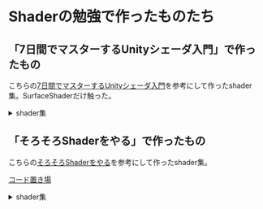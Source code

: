 # Shaderの勉強で作ったものたち
## 「7日間でマスターするUnityシェーダ入門」で作ったもの
こちらの[7日間でマスターするUnityシェーダ入門](https://nn-hokuson.hatenablog.com/entry/2018/02/15/140037)を参考にして作ったshader集。SurfaceShaderだけ触った。
<!-- GIF format is <img width="300" src=".gif"> -->
<details>
<summary>shader集</summary>
  
- 透明なShader
- <img width="300" src="https://media.giphy.com/media/v1.Y2lkPTc5MGI3NjExMXJhbGt0cnM4d3NmZG5kMW02Y2Zjc3dheGdseGI1amVqZTZoYnBjeiZlcD12MV9pbnRlcm5hbF9naWZfYnlfaWQmY3Q9Zw/MFkkA2A3mesC1XNnsl/giphy.gif">
- 氷のようなShader
- <img width="300" src="https://media.giphy.com/media/v1.Y2lkPTc5MGI3NjExcnBic2tmMHkwOTJpbXdjbmcxMTczNnl5aWowd2J1amYxaWR3dGljaCZlcD12MV9pbnRlcm5hbF9naWZfYnlfaWQmY3Q9Zw/Ya3bWwaJ84EVQ3c0Kl/giphy.gif">
- リムライティング
- <img width="300" src="https://media.giphy.com/media/v1.Y2lkPTc5MGI3NjExbnExMDhmeHBlYm03eXNuMmd0OG80ZXVzOWRhOTQ2dGxidjQ4ejZmZSZlcD12MV9pbnRlcm5hbF9naWZfYnlfaWQmY3Q9Zw/d8Aa8wz6QAyNMGSPsb/giphy.gif">
- テクスチャマッピング
- ステンドグラスのようなShader
- <img width="300" src="https://media.giphy.com/media/v1.Y2lkPTc5MGI3NjExb2VhZTd2aDczZWdnZ2k2Z25raGU1MmVzNnYxN2V0amRkMmVkaTd6ciZlcD12MV9pbnRlcm5hbF9naWZfYnlfaWQmY3Q9Zw/yuOJqCHoT2maPlB352/giphy.gif">
- UVスクロール
- <img width="300" src="https://media.giphy.com/media/v1.Y2lkPTc5MGI3NjExNzYwajVpZmN4dHdzNXV5cHMxZHprYjk0cWswMTVraHdxdzRkdmZ5ZyZlcD12MV9pbnRlcm5hbF9naWZfYnlfaWQmY3Q9Zw/FSyrnEuB0ZvhoM3ylc/giphy.gif">
- テクスチャブレンド
- 円
- <img width="300" src="https://media.giphy.com/media/v1.Y2lkPTc5MGI3NjExYXMyN3RxcncyZHR0OTVpdXhzOTJrajJmc2tvc2M2dW9mNXoybnpndSZlcD12MV9pbnRlcm5hbF9naWZfYnlfaWQmY3Q9Zw/GOsdtMpgTVhyWl1STI/giphy.gif">
- ノイズ
- <img width="300" alt="スクリーンショット 2023-06-20 2 35 29" src="https://github.com/UetaKento/Prac_Shader_v202306/assets/69253001/d48e0788-a053-4bf8-99be-966d77175507">
- カリング
- <img width="300" src="https://media.giphy.com/media/rUhkc9Hsy2jSnJUKgc/giphy.gif">
- トゥーンShader
- 波のようなShader
- <img width="300" src="https://media.giphy.com/media/v1.Y2lkPTc5MGI3NjExZ3F3ejJseXY3bmd5NGs1d2dsaTdpeWoybDVkOHlhamltZHZrMDJyciZlcD12MV9pbnRlcm5hbF9naWZfYnlfaWQmY3Q9Zw/IPGU0LKNco1c9fVhZe/giphy.gif">
- DisolveShader
- <img width="300" src="https://media.giphy.com/media/v1.Y2lkPTc5MGI3NjExY2JsNGV1a3hxODVnamtzbW5qcWtma3BpdnFwbTcxamR1ODV4dTVrZiZlcD12MV9pbnRlcm5hbF9naWZfYnlfaWQmY3Q9Zw/oLa4jdU07iL2NXyBzI/giphy.gif">
- 雪が積もったようなShader
- <img width="300" alt="スクリーンショット 2023-07-11 18 38 13" src="https://github.com/UetaKento/Prac_Shader_v202306/assets/69253001/3d213b16-0874-4eb5-9d21-fc7d4a0cd378">
- くり抜き
- 点群表示
- <img width="300" src="https://media.giphy.com/media/v1.Y2lkPTc5MGI3NjExaWgzajFzNGU0cmxpNWpleGp4MnRycmhmczJnYWhldmZycDlqOTFwYyZlcD12MV9pbnRlcm5hbF9naWZfYnlfaWQmY3Q9Zw/Huz91r87bN4SRI5lvb/giphy.gif">
- スパイクノイズ
- <img width="300" src="https://media.giphy.com/media/v1.Y2lkPTc5MGI3NjExZjY4dGdsenAwbGtpbW8xYmI3d3Q2enVsYXF5amdzNTVkdWlzaWpjbyZlcD12MV9pbnRlcm5hbF9naWZfYnlfaWQmY3Q9Zw/Aet21lUtbolep6fcgI/giphy.gif">
</details>

## 「そろそろShaderをやる」で作ったもの
こちらの[そろそろShaderをやる](https://zenn.dev/kento_o)を参考にして作ったshader集。

[コード置き場](https://github.com/UetaKento/Prac_Shader_v202306/tree/main/Assets/KENTO3_shader/Shaders)
<!-- GIF format is <img width="300" src=".gif"> -->
<details>
<summary>shader集</summary>

- VertexShaderによる大きさ変更
- <img width="300" src="https://media.giphy.com/media/v1.Y2lkPTc5MGI3NjExaXlxNmxpMXQwZTQ3a21mdm02YjgzdHlzN2NjOHlxMm02aGpkZ2YxayZlcD12MV9pbnRlcm5hbF9naWZfYnlfaWQmY3Q9Zw/bIsatPst2okMcT4Wr8/giphy.gif">
- メッシュ生成とラスタライズ
- <img width="300" src="https://media.giphy.com/media/v1.Y2lkPTc5MGI3NjExN2NoeXZqeWxiZTR1a2N4ZjlpMTdqd3NuYjdmOXFwbzc2c29yYXpjbyZlcD12MV9pbnRlcm5hbF9naWZfYnlfaWQmY3Q9Zw/zOHXDj4lkQTz5iNt85/giphy.gif">
- 透明なShader
- <img width="300" alt="スクリーンショット 2023-07-16 22 37 58" src="https://github.com/UetaKento/Prac_Shader_v202306/assets/69253001/78aa5b49-04e7-48cc-a8f7-3595f6b918fb">
- テクスチャの回転
- <img width="300" src="https://media.giphy.com/media/v1.Y2lkPTc5MGI3NjExYjV3NDdyenI2d2t3ampobDRkZHc3ZHIwN2toNHczZm01cTFkeWRjbSZlcD12MV9pbnRlcm5hbF9naWZfYnlfaWQmY3Q9Zw/WlbRnOCxBQfzpTP7Ve/giphy.gif">
- テクスチャの一部を表示
- <img width="300" alt="スクリーンショット 2023-07-16 22 39 39" src="https://github.com/UetaKento/Prac_Shader_v202306/assets/69253001/f9699a4b-84fd-4a31-b3e6-5f7e4ff262c5">
- Maskを使ったテクスチャの表示
- <img width="300" alt="スクリーンショット 2023-07-16 22 40 26" src="https://github.com/UetaKento/Prac_Shader_v202306/assets/69253001/1fe56452-5efc-491e-8ba1-27c2e98f98e6">
- 画像をグレイスケール変換してからのMaskを使ったテクスチャの表示
- <img width="300" alt="スクリーンショット 2023-07-16 22 41 08" src="https://github.com/UetaKento/Prac_Shader_v202306/assets/69253001/0493c787-02ba-4b38-a96a-0f7a512dff13">
- ぐるぐる回る表現
- <img width="300" src="https://media.giphy.com/media/v1.Y2lkPTc5MGI3NjExbGtmaWQ4d211cXlwYXh4Mm12YnR1N3cyaGV0ejJmMHhjeGJ5NHZ0MyZlcD12MV9pbnRlcm5hbF9naWZfYnlfaWQmY3Q9Zw/oIibHt4i0vIj2yBJaA/giphy.gif">
- 円が大きなったり小さくなったり
- <img width="300" src="https://media.giphy.com/media/v1.Y2lkPTc5MGI3NjExZGVwcHg0dGRmb25vZjNuOWgwbjdsbnBqeW1tMHhrcjA4NTB6ejV3MyZlcD12MV9pbnRlcm5hbF9naWZfYnlfaWQmY3Q9Zw/c0vXC1IJb8dT2llCW5/giphy.gif">
- 連続する円の拡大
- <img width="300" src="https://media.giphy.com/media/NEwU1zL8nmYda67uKG/giphy.gif">
- チェッカーの切り替え
- <img width="300" src="https://media.giphy.com/media/Tm6u0noZcvgtt0gXUD/giphy.gif">
- ワールド空間を使った色のスライス
- <img width="300" src="https://media.giphy.com/media/VAHsZREtFufn5wNxEW/giphy.gif">
- ワールド空間を使った白黒の切り替え
- <img width="300" src="https://media.giphy.com/media/QWPFrhZKNzqH1nuUkV/giphy.gif">
- モデル空間を使った色のスライス
- <img width="300" src="https://media.giphy.com/media/bPfAS06AAXYBfXnePe/giphy.gif">
- UVスクロールを使った波
- <img width="300" src="https://media.giphy.com/media/Gx4xNZVN16HWzgbBlQ/giphy.gif">
- <img width="300" src="https://media.giphy.com/media/iEUSvloDybmzm9CY7g/giphy.gif">
- <img width="300" src="https://media.giphy.com/media/gXMP4vsMckYUw459KP/giphy.gif">
- <img width="300" src="https://media.giphy.com/media/xADyhcAlS0peAOqEEh/giphy.gif">
- <img width="300" src="https://media.giphy.com/media/qsKmrYuFKItO8Cq5R1/giphy.gif">
- <img width="300" src="https://media.giphy.com/media/dOdN6TPIDVO6Nl2hKu/giphy.gif">
- <img width="300" src="https://media.giphy.com/media/gwIc17c4j3mJ5s7EHA/giphy.gif">
- <img width="300" src="https://media.giphy.com/media/K7U4ZJxVeigJfTSEuH/giphy.gif">
- <img width="300" src="https://media.giphy.com/media/L7YbiIxnwYvW714tkf/giphy.gif">

</details>

